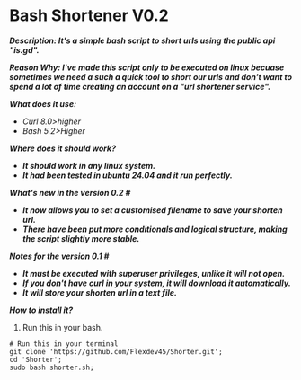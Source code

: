 # Bash Shortener V0.2
***Description: It's a simple bash script to short urls using the public api "is.gd".***

***Reason Why: I've made this script only to be executed on linux becuase sometimes we need a such a quick tool to short our urls and don't want to spend a lot of time creating an account on a "url shortener service".***

***What does it use:***
* *Curl 8.0>higher*
* *Bash 5.2>Higher*

***Where does it should work?***
* ***It should work in any linux system.***
* ***It had been tested in ubuntu 24.04 and it run perfectly.***

***What's new in the version 0.2 #***
* ***It now allows you to set a customised filename to save your shorten url.***
* ***There have been put more conditionals and logical structure, making the script slightly more stable.***

***Notes for the version 0.1 #***
* ***It must be executed with superuser privileges, unlike it will not open.***
* ***If you don't have curl in your system, it will download it automatically.***
* ***It will store your shorten url in a text file.***

***How to install it?***
1. Run this in your bash.
```
# Run this in your terminal
git clone 'https://github.com/Flexdev45/Shorter.git';
cd 'Shorter';
sudo bash shorter.sh;
```
